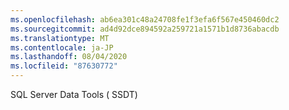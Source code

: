 ```yaml
---
ms.openlocfilehash: ab6ea301c48a24708fe1f3efa6f567e450460dc2
ms.sourcegitcommit: ad4d92dce894592a259721a1571b1d8736abacdb
ms.translationtype: MT
ms.contentlocale: ja-JP
ms.lasthandoff: 08/04/2020
ms.locfileid: "87630772"
---
```

SQL Server Data Tools \( SSDT\)
